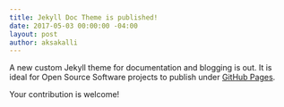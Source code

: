 ```yaml
---
title: Jekyll Doc Theme is published!
date: 2017-05-03 00:00:00 -04:00
layout: post
author: aksakalli
---
```


A new custom Jekyll theme for documentation and blogging is out. It is ideal for Open Source Software projects to publish under [GitHub Pages](https://pages.github.com).

Your contribution is welcome!
